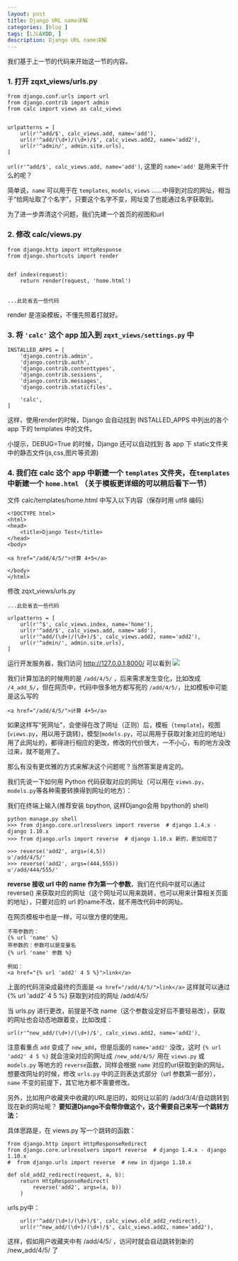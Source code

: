 ```yaml
---
layout: post
title: Django URL name详解
categories: [blog ]
tags: [LJL&YDD, ]
description: Django URL name详解
---
```


我们基于上一节的代码来开始这一节的内容。

### 1. 打开 zqxt_views/urls.py

```
from django.conf.urls import url
from django.contrib import admin
from calc import views as calc_views
 
 
urlpatterns = [
    url(r'^add/$', calc_views.add, name='add'),
    url(r'^add/(\d+)/(\d+)/$', calc_views.add2, name='add2'),
    url(r'^admin/', admin.site.urls),
]
```

`url(r'^add/$', calc_views.add, name='add')`, 这里的 `name='add'` 是用来干什么的呢？

简单说，`name` 可以用于在 `templates`, `models`, `views` ……中得到对应的网址，相当于“给网址取了个名字”，只要这个名字不变，网址变了也能通过名字获取到。


为了进一步弄清这个问题，我们先建一个首页的视图和url

### 2. 修改 calc/views.py

```
from django.http import HttpResponse
from django.shortcuts import render
 
 
def index(request):
    return render(request, 'home.html')
 
 
...此处省去一些代码
```
render 是渲染模板，不懂先照着打就好。

### 3. 将 `'calc'` 这个 app 加入到 `zqxt_views/settings.py` 中
```
INSTALLED_APPS = [
    'django.contrib.admin',
    'django.contrib.auth',
    'django.contrib.contenttypes',
    'django.contrib.sessions',
    'django.contrib.messages',
    'django.contrib.staticfiles',

    'calc',
]
```
这样，使用render的时候，Django 会自动找到 INSTALLED_APPS 中列出的各个 app 下的 templates 中的文件。

小提示，DEBUG=True 的时候，Django 还可以自动找到 各 app 下 static文件夹中的静态文件(js,css,图片等资源)

### 4. 我们在 calc 这个 app 中新建一个 `templates` 文件夹，在`templates`中新建一个 `home.html` （关于模板更详细的可以稍后看下一节）

文件 calc/templates/home.html 中写入以下内容（保存时用 utf8 编码）
```
<!DOCTYPE html>
<html>
<head>
    <title>Django Test</title>
</head>
<body>

<a href="/add/4/5/">计算 4+5</a>

</body>
</html>
```

修改 zqxt_views/urls.py
```
...此处省去一些代码

urlpatterns = [
    url(r'^$', calc_views.index, name='home'),
    url(r'^add/$', calc_views.add, name='add'),
    url(r'^add/(\d+)/(\d+)/$', calc_views.add2, name='add2'),
    url(r'^admin/', admin.site.urls),
]
```
运行开发服务器，我们访问 <http://127.0.0.1:8000/> 可以看到
![](ftp://chinaguohang.cn/img/013.png)

我们计算加法的时候用的是 `/add/4/5/` ，后来需求发生变化，比如改成 `/4_add_5/`，但在网页中，代码中很多地方都写死的 `/add/4/5/`，比如模板中可能是这么写的 

`<a href="/add/4/5/">计算 4+5</a>`

如果这样写“死网址”，会使得在改了网址（正则）后，模板（`template`)，视图(`views.py`，用以用于跳转)，模型(`models.py`，可以用用于获取对象对应的地址）用了此网址的，都得进行相应的更改，修改的代价很大，一不小心，有的地方没改过来，就不能用了。

那么有没有更优雅的方式来解决这个问题呢？当然答案是肯定的。

我们先说一下如何用 Python 代码获取对应的网址（可以用在 `views.py`，`models.py`等各种需要转换得到网址的地方）：

我们在终端上输入(推荐安装 bpython, 这样Django会用 bpython的 shell)

```
python manage.py shell
>>> from django.core.urlresolvers import reverse  # django 1.4.x - django 1.10.x
>>> from django.urls import reverse  # django 1.10.x 新的，更加规范了
 
>>> reverse('add2', args=(4,5))
u'/add/4/5/'
>>> reverse('add2', args=(444,555))
u'/add/444/555/'
```
**reverse 接收 url 中的 name 作为第一个参数**，我们在代码中就可以通过 reverse() 来获取对应的网址（这个网址可以用来跳转，也可以用来计算相关页面的地址），只要对应的 url 的name不改，就不用改代码中的网址。

在网页模板中也是一样，可以很方便的使用。

```
不带参数的：
{% url 'name' %}
带参数的：参数可以是变量名
{% url 'name' 参数 %}
 
例如：
<a href="{% url 'add2' 4 5 %}">link</a>
```
上面的代码渲染成最终的页面是
`<a href="/add/4/5/">link</a>`
这样就可以通过 {% url 'add2' 4 5 %} 获取到对应的网址 /add/4/5/

当 urls.py 进行更改，前提是不改 name（这个参数设定好后不要轻易改），获取的网址也会动态地跟着变，比如改成：
```
url(r'^new_add/(\d+)/(\d+)/$', calc_views.add2, name='add2'),
```
注意看重点 `add` 变成了 `new_add`，但是后面的 `name='add2'` 没改，这时 `{% url 'add2' 4 5 %}` 就会渲染对应的网址成 `/new_add/4/5/`
用在 `views.py` 或 `models.py` 等地方的 `reverse`函数，同样会根据 `name` 对应的url获取到新的网址。
想要改网址的时候，修改 `urls.py` 中的正则表达式部分（url 参数第一部分），`name` 不变的前提下，其它地方都不需要修改。

另外，比如用户收藏夹中收藏的URL是旧的，如何让以前的 /add/3/4/自动跳转到现在新的网址呢？
**要知道Django不会帮你做这个，这个需要自己来写一个跳转方法：**

具体思路是，在 views.py 写一个跳转的函数：
```
from django.http import HttpResponseRedirect
from django.core.urlresolvers import reverse  # django 1.4.x - django 1.10.x
#  from django.urls import reverse  # new in django 1.10.x
 
def old_add2_redirect(request, a, b):
    return HttpResponseRedirect(
        reverse('add2', args=(a, b))
    )
```

urls.py中：
```
	url(r'^add/(\d+)/(\d+)/$', calc_views.old_add2_redirect),
	url(r'^new_add/(\d+)/(\d+)/$', calc_views.add2, name='add2'),
```
这样，假如用户收藏夹中有 /add/4/5/ ，访问时就会自动跳转到新的 /new_add/4/5/ 了